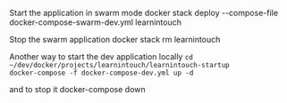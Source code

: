 Start the application in swarm mode
docker stack deploy --compose-file docker-compose-swarm-dev.yml learnintouch

Stop the swarm application
docker stack rm learnintouch

Another way to start the dev application locally
```cd ~/dev/docker/projects/learnintouch/learnintouch-startup```  
```docker-compose -f docker-compose-dev.yml up -d```  

and to stop it
docker-compose down
